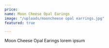 ```yaml
---
price: 
name: Moon Cheese Opal Earings
image: "/uploads/mooncheese opal earrings.jpg"
featured: true

---
```

Moon Cheese Opal Earings lorem ipsum